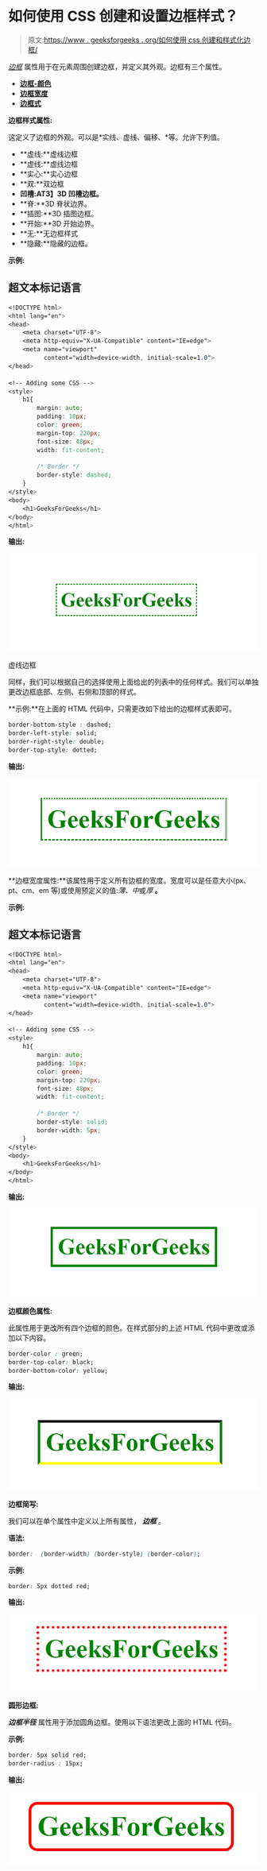 # 如何使用 CSS 创建和设置边框样式？

> 原文:[https://www . geeksforgeeks . org/如何使用 css 创建和样式化边框/](https://www.geeksforgeeks.org/how-to-create-and-style-border-using-css/)

[*边框*](https://www.geeksforgeeks.org/css-border-property/) 属性用于在元素周围创建边框，并定义其外观。边框有三个属性。

*   **[边框-颜色](https://www.geeksforgeeks.org/css-border-color-property/)**
*   **[边框宽度](https://www.geeksforgeeks.org/css-border-width-property/)**
*   **[边框式](https://www.geeksforgeeks.org/css-border-style-property/)**

**边框样式属性:**

这定义了边框的外观。可以是*实线、虚线、偏移、*等。允许下列值。

*   **虚线:**虚线边框
*   **虚线:**虚线边框
*   **实心:**实心边框
*   **双:**双边框
*   **凹槽:**A**T3】3D 凹槽边框。**
*   **脊:**3D 脊状边界。
*   **插图:**3D 插图边框。
*   **开始:**3D 开始边界。
*   **无:**无边框样式
*   **隐藏:**隐藏的边框。

**示例:**

## 超文本标记语言

```css
<!DOCTYPE html>
<html lang="en">
<head>
    <meta charset="UTF-8">
    <meta http-equiv="X-UA-Compatible" content="IE=edge">
    <meta name="viewport" 
          content="width=device-width, initial-scale=1.0">
</head>

<!-- Adding some CSS -->
<style>
    h1{
        margin: auto;
        padding: 10px;
        color: green;
        margin-top: 220px;
        font-size: 48px;
        width: fit-content;

        /* Border */
        border-style: dashed;
    }
</style>
<body>
    <h1>GeeksForGeeks</h1>
</body>
</html>
```

**输出:**

![](img/e221696a47c3c12e7e2f480354e03755.png)

虚线边框

同样，我们可以根据自己的选择使用上面给出的列表中的任何样式。我们可以单独更改边框底部、左侧、右侧和顶部的样式。

**示例:**在上面的 HTML 代码中，只需更改如下给出的边框样式表即可。

```css
border-bottom-style : dashed;
border-left-style: solid;
border-right-style: double;
border-top-style: dotted;
```

**输出:**

![](img/2c9ae9b4d54625ba9617572563b962e0.png)

**边框宽度属性:**该属性用于定义所有边框的宽度。宽度可以是任意大小(px、pt、cm、em 等)或使用预定义的值:*薄、中*或*厚* **。**

**示例:**

## 超文本标记语言

```css
<!DOCTYPE html>
<html lang="en">
<head>
    <meta charset="UTF-8">
    <meta http-equiv="X-UA-Compatible" content="IE=edge">
    <meta name="viewport" 
          content="width=device-width, initial-scale=1.0">
</head>

<!-- Adding some CSS -->
<style>
    h1{
        margin: auto;
        padding: 10px;
        color: green;
        margin-top: 220px;
        font-size: 48px;
        width: fit-content;

        /* Border */
        border-style: solid;
        border-width: 5px;
    }
</style>
<body>
    <h1>GeeksForGeeks</h1>
</body>
</html>
```

**输出:**

![](img/10bd847f0f3f4d8df65ee9b7f2846046.png)

**边框颜色属性:**

此属性用于更改所有四个边框的颜色。在样式部分的上述 HTML 代码中更改或添加以下内容。

```css
border-color : green;
border-top-color: black;
border-bottom-color: yellow;
```

**输出:**

![](img/997603ed6716bacef7b55737a654da7f.png)

**边框简写:**

我们可以在单个属性中定义以上所有属性， ***边框*** 。

**语法:**

```css
border:  (border-width) (border-style) (border-color);
```

**示例:**

```css
border: 5px dotted red;
```

**输出:**

![](img/fc6a95f41520ecc2da067f07cc64d260.png)

**圆形边框:**

***边框半径*** 属性用于添加圆角边框。使用以下语法更改上面的 HTML 代码。

**示例:**

```css
border: 5px solid red;
border-radius : 15px;
```

**输出:**

![](img/7417a7d9783557467a2e2c5b1d6c9603.png)